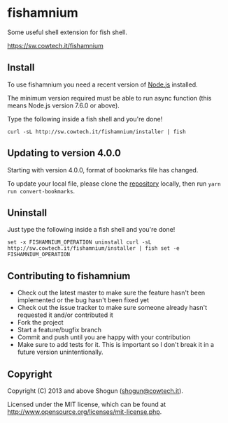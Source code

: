 # fishamnium

Some useful shell extension for fish shell.

https://sw.cowtech.it/fishamnium

## Install

To use fishamnium you need a recent version of [Node.js](https://nodejs.org) installed.

The minimum version required must be able to run async function (this means Node.js version 7.6.0 or above).

Type the following inside a fish shell and you're done!

`curl -sL http://sw.cowtech.it/fishamnium/installer | fish`

## Updating to version 4.0.0

Starting with version 4.0.0, format of bookmarks file has changed.

To update your local file, please clone the [repository](https://github.com/ShogunPanda/fishamnium) locally, then run `yarn run convert-bookmarks`.

## Uninstall

Just type the following inside a fish shell and you're done!

`
set -x FISHAMNIUM_OPERATION uninstall
curl -sL http://sw.cowtech.it/fishamnium/installer | fish
set -e FISHAMNIUM_OPERATION
`

## Contributing to fishamnium

* Check out the latest master to make sure the feature hasn't been implemented or the bug hasn't been fixed yet
* Check out the issue tracker to make sure someone already hasn't requested it and/or contributed it
* Fork the project
* Start a feature/bugfix branch
* Commit and push until you are happy with your contribution
* Make sure to add tests for it. This is important so I don't break it in a future version unintentionally.

## Copyright

Copyright (C) 2013 and above Shogun (shogun@cowtech.it).

Licensed under the MIT license, which can be found at http://www.opensource.org/licenses/mit-license.php.